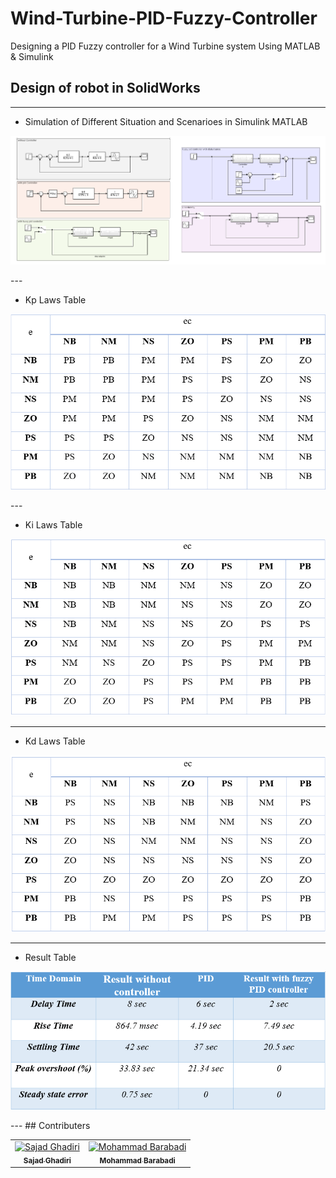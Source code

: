 # Wind-Turbine-PID-Fuzzy-Controller
Designing a PID Fuzzy controller for a Wind Turbine system Using MATLAB &amp; Simulink

## Design of robot in SolidWorks
---

- Simulation of Different Situation and Scenarioes in Simulink MATLAB
<p align="center">
  <img src="./Pictures/Simulation1.png" /> 
</p>
---

- Kp Laws Table
<p align="center">
  <img src="./Pictures/Kp_Laws.png" /> 
</p>
---

- Ki Laws Table
<p align="center">
  <img src="./Pictures/Ki_Laws.png" /> 
</p>

---

- Kd Laws Table
<p align="center">
  <img src="./Pictures/Kd_Laws.png" /> 
</p>

---
- Result Table
<p align="center">
  <img src="./Pictures/ResultTable.png" /> 
</p>
---
## Contributers
<table>
  <tr>
    <td align="center">
      <a href="https://github.com/Sajad-Ghadiri">
        <img src="https://avatars.githubusercontent.com/u/85509531?v=4" width="100px;" alt="Sajad Ghadiri"/><br>
        <sub>
          <b>Sajad Ghadiri</b>
        </sub>
      </a>
    </td>
    <td align="center">
      <a href="https://github.com/MBW0lf">
        <img src="https://avatars.githubusercontent.com/u/86104083?v=4" width="100px;" alt="Mohammad Barabadi"/><br>
        <sub>
          <b>Mohammad Barabadi</b>
        </sub>
      </a>
    </td>
</table>